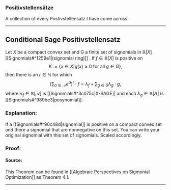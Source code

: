 ### Positivstellensätze

A collection of every Postivstellensatz I have come across.

---
## Conditional Sage Positivstellensatz
Let $X$ be a compact convex set and G a finite set of signomials in $\mathbb{R}[X]$ [[Signomials#^1259e1|(signomial ring)]] . If $f \in \mathbb{R}[X]$  is positive on $$K:= \lbrace x \in X \vert g(x) \geq 0 \text{ for all } g \in G \rbrace,  $$ then there is an $r \in \mathbb{N}$ for which $$(\sum_{\alpha \in \mathcal{A}} e^\alpha)^r \cdot f = \lambda_f + \sum_{g\in G}\lambda_g \cdot g, $$ where $\lambda_f \in \mathbb{R}[\mathcal{A}]$ is [[Signomials#^3c075c|X-SAGE]] and each $\lambda_g \in \mathbb{R}[A]$ is [[Signomials#^989be3|posynomial]]. 

### Explanation:

If a [[Signomials#^90c48d|signomial]] is positive on a compact convex set and there a signomial that are nonnegative on this set. You can write your original signomial with this set of signomials. Scaled accordingly.

### Proof:

#### Source:
This Theorem can be found in [[Algebraic Perspectives on Sigmonial Optimization]] as Theorem 4.1.

---



